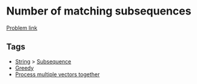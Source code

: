 # Number of matching subsequences

[Problem link](https://leetcode.com/problems/number-of-matching-subsequences)

## Tags

* [String](/README.md#String) > [Subsequence](/README.md#String-Subsequence)
* [Greedy](/README.md#Greedy)
* [Process multiple vectors together](/README.md#Process_multiple_vectors_together)
